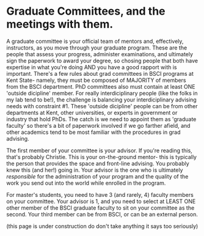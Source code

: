 # Graduate Committees, and the meetings with them.
A graduate committee is your official team of mentors and, effectively, instructors, as you move through your graduate program. These are the people that assess your progress, administer examinations, and ultimately sign the paperwork to award your degree, so chosing people that both have expertise in what you're doing AND you have a good rapport with is important. There's a few rules about grad committees in BSCI programs at Kent State- namely, they must be composed of MAJORITY of members from the BSCI department. PhD committees also must contain at least ONE 'outside dicipline' member. For really interdiciplinary people (like the folks in my lab tend to be!), the challenge is balancing your interdiciplinary advising needs with constraint #1. These 'outside dicipline' people can be from other departments at Kent, other universities, or experts in government or industry that hold PhDs. The catch is we need to appoint them as 'graduate faculty' so there's a bit of paperwork involved if we go farther afield, and other academics tend to be most familiar with the procedures in grad advising.

The first member of your committee is your advisor. If you're reading this, that's probably Christie. This is your on-the-ground mentor- this is typically the person that provides the space and front-line advising. You probably knew this (and her!) going in. Your advisor is the one who is ultimately *responsible* for the administration of your program and the quality of the work you send out into the world while enrolled in the program.

For master's students, you need to have 3 (and rarely, 4) faculty members on your committee. Your advisor is 1, and you need to select at LEAST ONE other member of the BSCI graduate faculty to sit on your committee as the second. Your third member can be from BSCI, or can be an external person.


(this page is under construction do don't take anything it says too seriously)
